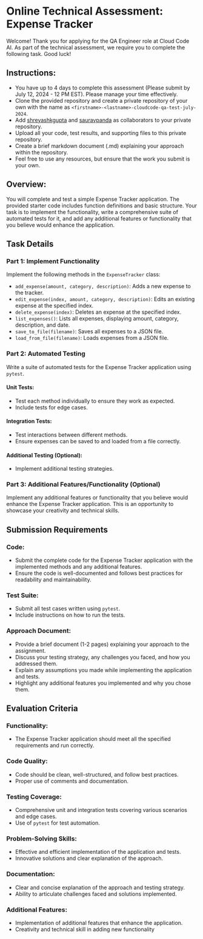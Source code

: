 # Online Technical Assessment: Expense Tracker

Welcome! Thank you for applying for the QA Engineer role at Cloud Code AI. As part of the technical assessment, we require you to complete the following task. Good luck!

## Instructions:
- You have up to 4 days to complete this assessment (Please submit by July 12, 2024 - 12 PM EST). Please manage your time effectively.
- Clone the provided repository and create a private repository of your own with the name as `<firstname>-<lastname>-cloudcode-qa-test-july-2024`.
- Add [shreyashkgupta](https://github.com/shreyashkgupta) and [sauravpanda](https://github.com/sauravpanda) as collaborators to your private repository.
- Upload all your code, test results, and supporting files to this private repository.
- Create a brief markdown document (.md) explaining your approach within the repository.
- Feel free to use any resources, but ensure that the work you submit is your own.

## Overview:
You will complete and test a simple Expense Tracker application. The provided starter code includes function definitions and basic structure. Your task is to implement the functionality, write a comprehensive suite of automated tests for it, and add any additional features or functionality that you believe would enhance the application.

## Task Details

### Part 1: Implement Functionality
Implement the following methods in the `ExpenseTracker` class:
- `add_expense(amount, category, description)`: Adds a new expense to the tracker.
- `edit_expense(index, amount, category, description)`: Edits an existing expense at the specified index.
- `delete_expense(index)`: Deletes an expense at the specified index.
- `list_expenses()`: Lists all expenses, displaying amount, category, description, and date.
- `save_to_file(filename)`: Saves all expenses to a JSON file.
- `load_from_file(filename)`: Loads expenses from a JSON file.

### Part 2: Automated Testing
Write a suite of automated tests for the Expense Tracker application using `pytest`.

#### Unit Tests:
- Test each method individually to ensure they work as expected.
- Include tests for edge cases.

#### Integration Tests:
- Test interactions between different methods.
- Ensure expenses can be saved to and loaded from a file correctly.

#### Additional Testing (Optional):
- Implement additional testing strategies.

### Part 3: Additional Features/Functionality (Optional)
Implement any additional features or functionality that you believe would enhance the Expense Tracker application. This is an opportunity to showcase your creativity and technical skills.

## Submission Requirements

### Code:
- Submit the complete code for the Expense Tracker application with the implemented methods and any additional features.
- Ensure the code is well-documented and follows best practices for readability and maintainability.

### Test Suite:
- Submit all test cases written using `pytest`.
- Include instructions on how to run the tests.

### Approach Document:
- Provide a brief document (1-2 pages) explaining your approach to the assignment.
- Discuss your testing strategy, any challenges you faced, and how you addressed them.
- Explain any assumptions you made while implementing the application and tests.
- Highlight any additional features you implemented and why you chose them.

## Evaluation Criteria

### Functionality:
- The Expense Tracker application should meet all the specified requirements and run correctly.

### Code Quality:
- Code should be clean, well-structured, and follow best practices.
- Proper use of comments and documentation.

### Testing Coverage:
- Comprehensive unit and integration tests covering various scenarios and edge cases.
- Use of `pytest` for test automation.

### Problem-Solving Skills:
- Effective and efficient implementation of the application and tests.
- Innovative solutions and clear explanation of the approach.

### Documentation:
- Clear and concise explanation of the approach and testing strategy.
- Ability to articulate challenges faced and solutions implemented.

### Additional Features:
- Implementation of additional features that enhance the application.
- Creativity and technical skill in adding new functionality

